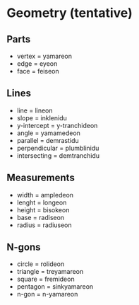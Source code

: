 # Geometry (tentative)

## Parts
- vertex = yamareon
- edge = eyeon
- face = feiseon

## Lines
- line = lineon
- slope = inklenidu
- y-intercept = y-tranchideon
- angle = yamamedeon
- parallel = demrastidu
- perpendicular = plumblinidu
- intersecting = demtranchidu

## Measurements
- width = ampledeon
- lenght = longeon
- height = bisokeon
- base = radiseon
- radius = radiuseon

## N-gons
- circle = rolideon
- triangle = treyamareon
- square = fremideon
- pentagon = sinkyamareon
- n-gon = n-yamareon
